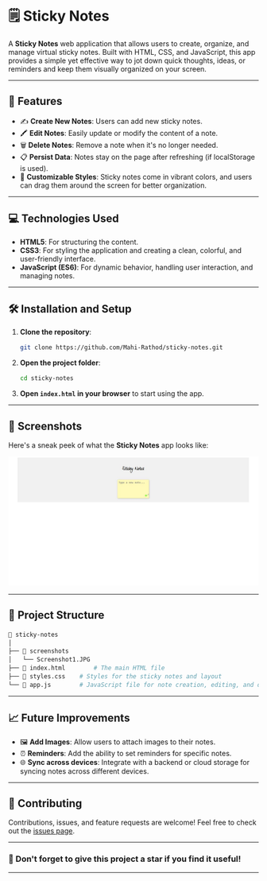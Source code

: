 
# 🗒️ Sticky Notes

A **Sticky Notes** web application that allows users to create, organize, and manage virtual sticky notes. Built with HTML, CSS, and JavaScript, this app provides a simple yet effective way to jot down quick thoughts, ideas, or reminders and keep them visually organized on your screen.

---

## 🚀 Features

- ✍️ **Create New Notes**: Users can add new sticky notes.
- 🖍️ **Edit Notes**: Easily update or modify the content of a note.
- 🗑️ **Delete Notes**: Remove a note when it's no longer needed.
- 📋 **Persist Data**: Notes stay on the page after refreshing (if localStorage is used).
- 🎨 **Customizable Styles**: Sticky notes come in vibrant colors, and users can drag them around the screen for better organization.

---

## 💻 Technologies Used

- **HTML5**: For structuring the content.
- **CSS3**: For styling the application and creating a clean, colorful, and user-friendly interface.
- **JavaScript (ES6)**: For dynamic behavior, handling user interaction, and managing notes.

---

## 🛠️ Installation and Setup

1. **Clone the repository**:
   ```bash
   git clone https://github.com/Mahi-Rathod/sticky-notes.git
   ```

2. **Open the project folder**:
   ```bash
   cd sticky-notes
   ```

3. **Open `index.html` in your browser** to start using the app.

---

## 🎨 Screenshots

Here's a sneak peek of what the **Sticky Notes** app looks like:

![Screenshot 1](./Assets/Screenshots/Screenshot1.JPG)

---

## 📂 Project Structure

```bash
📁 sticky-notes
│
├── 📁 screenshots
│   └── Screenshot1.JPG
├── 📄 index.html        # The main HTML file
├── 📄 styles.css    # Styles for the sticky notes and layout
└── 📄 app.js        # JavaScript file for note creation, editing, and deletion
```

---

## 📈 Future Improvements

- 🖼️ **Add Images**: Allow users to attach images to their notes.
- ⏰ **Reminders**: Add the ability to set reminders for specific notes.
- 🌐 **Sync across devices**: Integrate with a backend or cloud storage for syncing notes across different devices.

---

## 🤝 Contributing

Contributions, issues, and feature requests are welcome! Feel free to check out the [issues page](https://github.com/Mahi-Rathod/sticky-notes/issues).

---

### 🌟 Don't forget to give this project a star if you find it useful!

---
